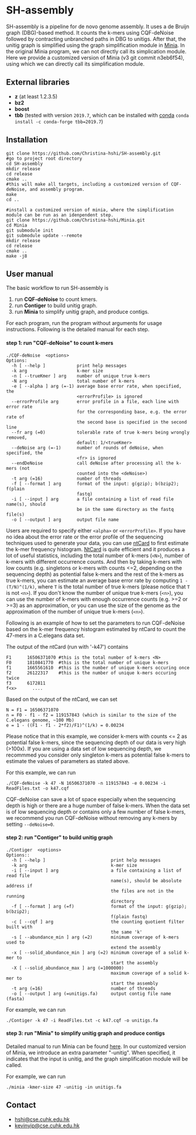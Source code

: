 # SH-assembly
SH-assembly is a pipeline for de novo genome assembly.
It uses a de Bruijn graph (DBG)-based method.
It counts the k-mers using CQF-deNoise followed by contracting unbranched paths in DBG to unitigs.
After that, the unitig graph is simplified using the graph simplification module in [Minia](https://github.com/GATB/minia).
In the original Minia program, we can not directly call its simplication module.
Here we provide a customized version of Minia (v3 git commit n3eb6f54), using which we can directly call its simplification module.

## External libraries
- **z**    (at least 1.2.3.5)
- **bz2**
- **boost**
- **tbb**   (tested with version `2019.7`, which can be installed with [conda](https://anaconda.org/conda-forge/tbb/files?version=2019.7&page=2&type=conda) `conda install -c conda-forge tbb=2019.7`)

## Installation
    git clone https://github.com/Christina-hshi/SH-assembly.git
    #go to project root directory
    cd SH-assembly
    mkdir release
    cd release
    cmake ..
    #this will make all targets, including a customized version of CQF-deNoise, and assembly program.
    make
    cd ..

    #install a customized version of minia, where the simplification module can be run as an idenpendent step.
    git clone https://github.com/Christina-hshi/Minia.git
    cd Minia
    git submodule init
    git submodule update --remote
    mkdir release    
    cd release
    cmake ..
    make -j8

## User manual
The basic workflow to run SH-assembly is 

1. run **CQF-deNoise** to count kmers.
2. run **Contiger** to build unitig graph. 
3. run **Minia** to simplify unitig graph, and produce contigs.

For each program, run the program without arguments for usage instructions. Following is the detailed manual for each step.
#### step 1: run "CQF-deNoise" to count k-mers
```
./CQF-deNoise  <options>
Options:
  -h [ --help ]            print help messages
  -k arg                   k-mer size
  -n [ --trueKmer ] arg    number of unique true k-mers
  -N arg                   total number of k-mers
  -e [ --alpha ] arg (=-1) average base error rate, when specified, the 
                           <errorProfile> is ignored
  --errorProfile arg       error profile in a file, each line with error rate 
                           for the corresponding base, e.g. the error rate of 
                           the second base is specified in the second line
  --fr arg (=0)            tolerable rate of true k-mers being wrongly removed,
                           default: 1/<trueKmer>
  --deNoise arg (=-1)      number of rounds of deNoise, when specified, the 
                           <fr> is ignored
  --endDeNoise             call deNoise after processing all the k-mers (not 
                           counted into the <deNoise>)
  -t arg (=16)             number of threads
  -f [ --format ] arg      format of the input: g(gzip); b(bzip2); f(plain 
                           fastq)
  -i [ --input ] arg       a file containing a list of read file name(s), should
                           be in the same directory as the fastq file(s)
  -o [ --output ] arg      output file name
```
Users are required to specify either ```<alpha>``` or ```<errorProfile>```. 
If you have no idea about the error rate or the error profile of the sequencing techniques used to generate your data, you can use [ntCard](https://github.com/bcgsc/ntCard.git) to first estimate the k-mer frequency histogram. 
[NtCard](https://github.com/bcgsc/ntCard.git) is quite efficient and it produces a lot of useful statistics, including the total number of k-mers (```<N>```), number of k-mers with different occurrence counts. 
And then by taking k-mers with low counts (e.g. singletons or k-mers with counts <=2, depending on the sequencing depth) as potential false k-mers and the rest of the k-mers as true k-mers, you can estimate an average base error rate by computing ```1 - (T/N)^(1/k)```, where ```T``` is the total number of true k-mers (please notice that ```T``` is not ```<n>```). 
If you don't know the number of unique true k-mers (```<n>```), you can use the number of k-mers with enough occurrence counts (e.g. >=2 or >=3) as an approximation, or you can use the size of the genome as the approximation of the number of unique true k-mers (```<n>```). 

Following is an example of how to set the parameters to run CQF-deNoise based on the k-mer frequency histogram estimated by ntCard to count the 47-mers in a C.elegans data set.

The output of the ntCard (run with '-k47') contains 
```
F1      16506371070 #this is the total number of k-mers <N>
F0      1810841770  #this is the total number of unique k-mers
f1      1665561610  #this is the number of unique k-mers occuring once
f2      26122317    #this is the number of unique k-mers occuring twice
f3      6172811
f<x>      ....
```

Based on the output of the ntCard, we can set 
```
N = F1 = 16506371070
n = F0 - f1 - f2 = 119157843 (which is similar to the size of the C.elegans genome, ~100 Mb)
e = 1 - ((F1 - f1 - 2*f2)/F1)^(1/k) = 0.00234
```
Please notice that in this example, we consider k-mers with counts <= 2 as potential false k-mers, since the sequencing depth of our data is very high (>100x). If you are using a data set of low sequencing depth, we recommmed you consider only singleton k-mers as potential false k-mers to estimate the values of parameters as stated above.

For this example, we can run
```
./CQF-deNoise -k 47 -N 16506371070 -n 119157843 -e 0.00234 -i ReadFiles.txt -o k47.cqf
```

CQF-deNoise can save a lot of space especially when the sequencing depth is high or there are a huge number of false k-mers. When the data set is of low sequencing depth or contains only a few number of false k-mers, we recommend you run CQF-deNoise without removing any k-mers by setting ```--deNoise=0```.

#### step 2: run "Contiger" to build unitig graph
```
./Contiger  <options>
Options::
  -h [ --help ]                         print help messages
  -k arg                                k-mer size
  -i [ --input ] arg                    a file containing a list of read file 
                                        name(s), should be absolute address if 
                                        the files are not in the running 
                                        directory
  -f [ --format ] arg (=f)              format of the input: g(gzip); b(bzip2);
                                        f(plain fastq)
  -c [ --cqf ] arg                      the counting quotient filter built with
                                        the same 'k'
  -s [ --abundance_min ] arg (=2)       minimum coverage of k-mers used to 
                                        extend the assembly
  -x [ --solid_abundance_min ] arg (=2) minimum coverage of a solid k-mer to 
                                        start the assembly
  -X [ --solid_abundance_max ] arg (=1000000)
                                        maximum coverage of a solid k-mer to 
                                        start the assembly
  -t arg (=16)                          number of threads
  -o [ --output ] arg (=unitigs.fa)     output contig file name (fasta)
```

For example, we can run
```
./Contiger -k 47 -i ReadFiles.txt -c k47.cqf -o unitigs.fa
```

#### step 3: run "Minia" to simplify unitig graph and produce contigs
Detailed manual to run Minia can be found [here](https://github.com/GATB/minia.git). In our customized version of Minia, we introduce an extra parameter "-unitig". When specified, it indicates that the input is unitig, and the graph simplification module will be called.

For example, we can run
```
./minia -kmer-size 47 -unitig -in unitigs.fa
```

## Contact
- hshi@cse.cuhk.edu.hk
- kevinyip@cse.cuhk.edu.hk


